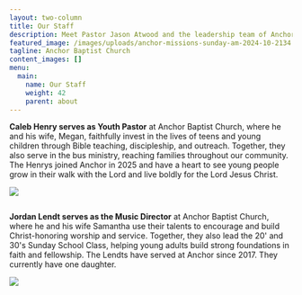 ```yaml
---
layout: two-column
title: Our Staff
description: Meet Pastor Jason Atwood and the leadership team of Anchor Baptist Church
featured_image: /images/uploads/anchor-missions-sunday-am-2024-10-2134.jpg
tagline: Anchor Baptist Church
content_images: []
menu:
  main:
    name: Our Staff
    weight: 42
    parent: about
---
```

**Caleb Henry serves as Youth Pastor** at Anchor Baptist Church, where he and his wife, Megan, faithfully invest in the lives of teens and young children through Bible teaching, discipleship, and outreach.  Together, they also serve in the bus ministry, reaching families throughout our community.  The Henrys joined Anchor in 2025 and have a heart to see young people grow in their walk with the Lord and live boldly for the Lord Jesus Christ.

![](/images/uploads/123_1.jpeg)

![]()





**Jordan Lendt serves as the Music Director** at Anchor Baptist Church, where he and his wife Samantha use their talents to encourage and build Christ-honoring worship and service.  Together, they also lead the 20' and 30's Sunday School Class, helping young adults build strong foundations in faith and fellowship.  The Lendts have served at Anchor since 2017.  They currently have one daughter.



![](/images/uploads/8q5a8463.jpg)
